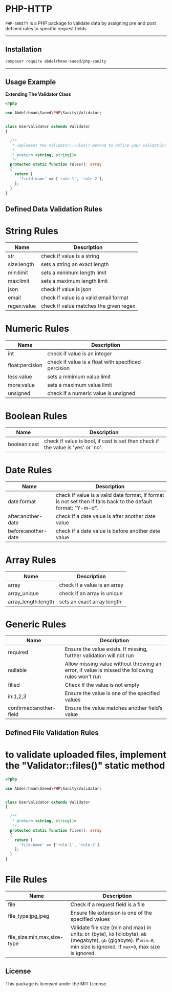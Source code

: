 # PHP-HTTP

`PHP-SANITY` is a PHP package to validate data by assigning pre and post defined rules to specific request fields

---

## Installation

```bash
composer require abdelrhman-saeed/php-sanity
```

---

## Usage Example

**Extending The Validator Class**

```php
<?php

use Abdelrhman\Saeed\PHP\Sanity\Validator;


class UserValidator extends Validator
{

  /**
   * implement the Validator::rules() method to define your validation rules
   *
   * @return <string, string[]>
   */
  protected static function rules(): array
  {
    return [
      'field-name' => ['rule-1', 'rule-2'],
    ];
  }
}
```

## Defined Data Validation Rules

# String Rules

| Name            | Description                             |
|-----------------|-----------------------------------------|
| str             | check if value is a string              |
| size:length     | sets a string an exact length           |
| min:limit       | sets a minimum length limit             |
| max:limit       | sets a maximum length limit             |
| json            | check if value is json                  |
| email           | check if value is a valid email format  |
| regex:value     | check if value matches the given regex  |

# Numeric Rules

| Name            | Description                                         |
|-----------------|-----------------------------------------------------|
| int             | check if value is an integer                        |
| float:percision | check if value is a float with specificed percision |
| less:value      | sets a minimum value limit                          |
| more:value      | sets a maximum value limit                          |
| unsigned        | check if a numeric value is unsigned                |

# Boolean Rules

| Name            | Description                                         |
|-----------------|-----------------------------------------------------|
| boolean:cast    | check if value is bool, if cast is set then check if the value is 'yes' or 'no'. |

# Date Rules

| Name                    | Description                                             |
|-------------------------|---------------------------------------------------------|
| date:format             | check if value is a valid date format, if format is not set then if falls back to the default format: "Y-m-d".  |
| after:another-date      | check if a date value is after another date value       |
| before:another-date     | check if a date value is before another date value      |

# Array Rules

| Name                    | Description                   |
|-------------------------|-------------------------------|
| array                   | check if a value is an array  |
| array_unique            | check if an array is unique   |
| array_length:length     | sets an exact array length    |

# Generic Rules
| Name                     | Description                                                                                      |
| ------------------------ | -------------------------------------------------------------------------------------------------|
| required                 | Ensure the value exists. If missing, further validation will not run                             |
| nullable                 | Allow missing value without throwing an error, if value is missed the following rules won't run  |
| filled                   | Check if the value is not empty                                                                  |
| in:1,2,3                 | Ensure the value is one of the specified values                                                  |
| confirmed\:another-field | Ensure the value matches another field’s value                                                   |


## Defined File Validation Rules

# to validate uploaded files, implement the "Validator::files()" static method

```php
<?php

use Abdelrhman\Saeed\PHP\Sanity\Validator;


class UserValidator extends Validator
{

  /**
   * @return <string, string[]>
   */
  protected static function files(): array
  {
    return [
      'file-name' => ['rule-1', 'rule-2']
    ];
  }
}
```

# File Rules

| Name                          | Description                                                                                                                                                                  |
| ----------------------------- | ---------------------------------------------------------------------------------------------------------------------------------------------------------------------------- |
| file                          | Check if a request field is a file                                                                                                                                           |
| file\_type\:jpg,jpeg          | Ensure file extension is one of the specified values                                                                                                                         |
| file\_size\:min,max,size-type | Validate file size (min and max) in units: `bt` (byte), `kb` (kilobyte), `mb` (megabyte), `gb` (gigabyte). If `min=0`, min size is ignored. If `max=0`, max size is ignored. |


## License

This package is licensed under the MIT License.
